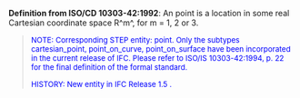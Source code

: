 ﻿**Definition from ISO/CD 10303-42:1992**: An point is a location in some real Cartesian coordinate space R^m^, for m = 1, 2 or 3.

> <font size="-1" color="#0000FF">NOTE: Corresponding STEP entity:
		  point. Only the subtypes cartesian_point, point_on_curve, point_on_surface have
		  been incorporated in the current release of IFC. Please refer to ISO/IS
		  10303-42:1994, p. 22 for the final definition of the formal standard.
		  </font>
> 
> <font size="-1" color="#0000FF">HISTORY: New entity in IFC Release 1.5
		  .</font>
>